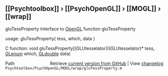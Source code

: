 ## [[Psychtoolbox]] &#8250; [[PsychOpenGL]] &#8250; [[MOGL]] &#8250; [[wrap]]

gluTessProperty  Interface to [OpenGL](OpenGL) function gluTessProperty  
  
usage:  gluTessProperty( tess, which, data )  
  
C function:  void gluTessProperty[(GLUtesselator]((GLUtesselator)\* tess, [GLenum](GLenum) which, [GLdouble](GLdouble) data)  




<div class="code_header" style="text-align:right;">
  <span style="float:left;">Path&nbsp;&nbsp;</span> <span class="counter">Retrieve <a href=
  "https://raw.github.com/Psychtoolbox-3/Psychtoolbox-3/beta/Psychtoolbox/PsychOpenGL/MOGL/wrap/gluTessProperty.m">current version from GitHub</a> | View <a href=
  "https://github.com/Psychtoolbox-3/Psychtoolbox-3/commits/beta/Psychtoolbox/PsychOpenGL/MOGL/wrap/gluTessProperty.m">changelog</a></span>
</div>
<div class="code">
  <code>Psychtoolbox/PsychOpenGL/MOGL/wrap/gluTessProperty.m</code>
</div>

